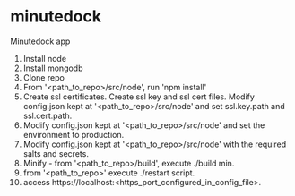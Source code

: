 minutedock
==========

Minutedock app

1. Install node
2. Install mongodb
3. Clone repo
4. From '\<path_to_repo\>/src/node', run 'npm install'
5. Create ssl certificates. Create ssl key and ssl cert files. Modify config.json kept at '\<path_to_repo\>/src/node' and set ssl.key.path and ssl.cert.path. 
6. Modify config.json kept at '\<path_to_repo\>/src/node' and set the environment to production.
7. Modify config.json kept at '\<path_to_repo\>/src/node' with the required salts and secrets.
8. Minify -  from '\<path_to_repo\>/build', execute ./build min.
9. from '\<path_to_repo\>' execute ./restart script.
10. access https://localhost:\<https_port_configured_in_config_file\>.
